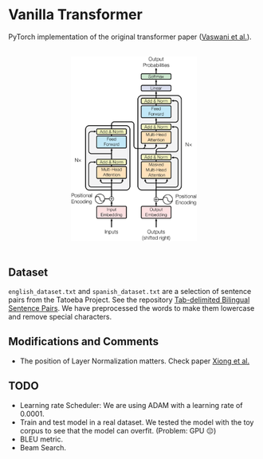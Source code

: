 # Vanilla Transformer

PyTorch implementation of the original transformer paper ([Vaswani et al.](https://arxiv.org/abs/1706.03762)).

<br>
<div align="center">
    <img src="utils/assets/model.png" width="50%"/>
</div>
<br>

## Dataset

`english_dataset.txt` and `spanish_dataset.txt` are a selection of sentence pairs from the Tatoeba Project. See the repository [Tab-delimited Bilingual Sentence Pairs](http://www.manythings.org/anki). We have preprocessed the words to make them lowercase and remove special characters.

## Modifications and Comments

- The position of Layer Normalization matters. Check paper [Xiong et al.](https://arxiv.org/abs/2002.04745)

## TODO

- Learning rate Scheduler: We are using ADAM with a learning rate of 0.0001.
- Train and test model in a real dataset. We tested the model with the toy corpus to see that the model can overfit. (Problem: GPU 😔)
- BLEU metric.
- Beam Search.
